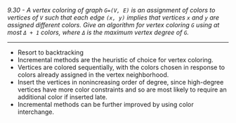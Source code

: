 *9.30 - A vertex coloring of graph `G=(V, E)` is an assignment of colors to vertices of `V` such that each edge `(x, y)` implies that vertices `x` and `y` are assigned different colors. Give an algorithm for vertex coloring `G` using at most `Δ + 1` colors, where `Δ` is the maximum vertex degree of `G`.*
***
- Resort to backtracking
- Incremental methods are the heuristic of choice for vertex coloring.
- Vertices are colored sequentially, with the colors chosen in response to colors already assigned in the vertex neighborhood.
- Insert the vertices in nonincreasing order of degree, since high-degree vertices have more color constraints and so are most likely to require an additional color if inserted late.
- Incremental methods can be further improved by using color interchange.
